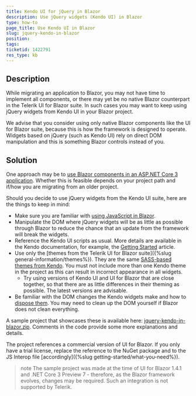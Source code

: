 ```yaml
---
title: Kendo UI for jQuery in Blazor
description: Use jQuery widgets (Kendo UI) in Blazor
type: how-to
page_title: Use Kendo UI in Blazor
slug: jquery-kendo-in-blazor
position: 
tags: 
ticketid: 1422791
res_type: kb
---
```



## Description
While migrating an application to Blazor, you may not have time to implement all components, or there may yet be no native Blazor counterpart in the Telerik UI for Blazor suite. In such cases you may want to keep using jQuery widgets from Kendo UI in your Blazor project.

We advise that you consider using only native Blazor components like the UI for Blazor suite, because this is how the framework is designed to operate. Widgets based on jQuery (such as Kendo UI) rely on direct DOM manipulation and this is something Blazor controls instead of you.

## Solution
One approach may be to [use Blazor components in an ASP.NET Core 3 application](https://www.telerik.com/blogs/integrating-blazor-components-with-asp-net-core-views). Whether this is feasible depends on your project path and if/how you are migrating from an older project.

Should you decide to use jQuery widgets from the Kendo UI suite, here are the things to keep in mind:

* Make sure you are familiar with [using JavaScript in Blazor](https://docs.microsoft.com/en-us/aspnet/core/blazor/javascript-interop?view=aspnetcore-3.0).
* Manipulate the DOM where jQuery widgets will be as little as possible through Blazor to reduce the chance that an update from the framework will break the widgets.
* Reference the Kendo UI scripts as usual. More details are available in the Kendo documentation, for example, the [Getting Started](https://docs.telerik.com/kendo-ui/intro/first-steps) article.
* Use only the [themes from the Telerik UI for Blazor suite]({%slug general-information/themes%}). They are the same [SASS-based themes from Kendo](https://docs.telerik.com/kendo-ui/styles-and-layout/sass-themes). You must not include more than one Kendo theme in the project as this can result in incorrect appearance in all widgets.
    * Try using versions of Kendo UI and UI for Blazor that are close together, so that there are as little differences in their theming as possible. The latest versions are advisable.
* Be familiar with the DOM changes the Kendo widgets make and how to [dispose them](https://docs.telerik.com/kendo-ui/intro/widget-basics/destroy). You may need to clean up the DOM yourself if Blazor does not clean everything.

A sample project that showcases these is available here: [jquery-kendo-in-blazor.zip](jquery-kendo-in-blazor.zip). Comments in the code provide some more explanations and details. 

The project references a commercial version of UI for Blazor. If you only have a trial license, replace the reference to the NuGet package and to the JS Interop file [accordingly]({%slug getting-started/what-you-need%}).

>note The sample project was made at the time of UI for Blazor 1.4.1 and .NET Core 3 Preview 7 - therefore, as the Blazor framework evolves, changes may be required. Such an integration is not supported by Telerik.



